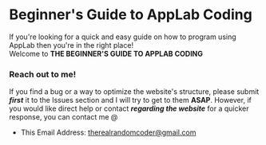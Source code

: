 # Beginner's Guide to AppLab Coding 
If you're looking for a quick and easy guide on how to program using AppLab then you're in the right place!  
Welcome to **THE BEGINNER'S GUIDE TO APPLAB CODING**

### Reach out to me!
If you find a bug or a way to optimize the website's structure, please submit **_first_** it to the Issues section and I will try to get to them **ASAP**.
However, if you would like direct help or contact **_regarding the website_** for a quicker response, you can contact me @ 
- This Email Address: therealrandomcoder@gmail.com

